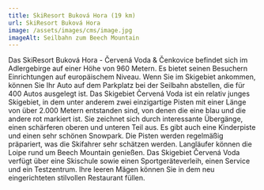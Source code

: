 ```yaml
---
title: SkiResort Buková Hora (19 km)
url: SkiResort Buková Hora
image: /assets/images/cms/image.jpg
imageAlt: Seilbahn zum Beech Mountain
---
```

Das SkiResort Buková Hora - Červená Voda & Čenkovice befindet sich im Adlergebirge auf einer Höhe von 960 Metern. Es bietet seinen Besuchern Einrichtungen auf europäischem Niveau. Wenn Sie im Skigebiet ankommen, können Sie Ihr Auto auf dem Parkplatz bei der Seilbahn abstellen, die für 400 Autos ausgelegt ist. Das Skigebiet Červená Voda ist ein relativ junges Skigebiet, in dem unter anderem zwei einzigartige Pisten mit einer Länge von über 2.000 Metern entstanden sind, von denen die eine blau und die andere rot markiert ist. Sie zeichnet sich durch interessante Übergänge, einen schärferen oberen und unteren Teil aus. Es gibt auch eine Kinderpiste und einen sehr schönen Snowpark. Die Pisten werden regelmäßig präpariert, was die Skifahrer sehr schätzen werden. Langläufer können die Loipe rund um Beech Mountain genießen. Das Skigebiet Červená Voda verfügt über eine Skischule sowie einen Sportgeräteverleih, einen Service und ein Testzentrum. Ihre leeren Mägen können Sie in dem neu eingerichteten stilvollen Restaurant füllen.

